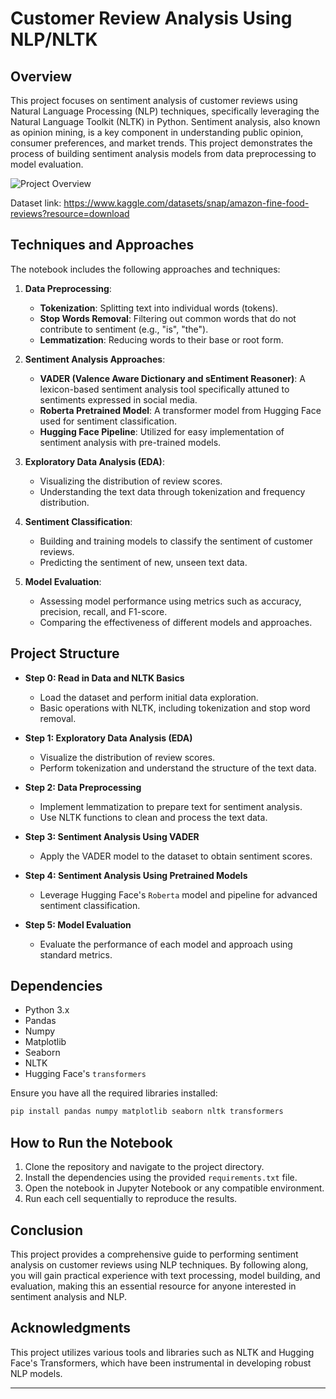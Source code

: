 

# Customer Review Analysis Using NLP/NLTK

## Overview

This project focuses on sentiment analysis of customer reviews using Natural Language Processing (NLP) techniques, specifically leveraging the Natural Language Toolkit (NLTK) in Python. Sentiment analysis, also known as opinion mining, is a key component in understanding public opinion, consumer preferences, and market trends. This project demonstrates the process of building sentiment analysis models from data preprocessing to model evaluation.

![Project Overview](https://s6.ezgif.com/tmp/ezgif-6-d0f6254513.gif)



Dataset link: https://www.kaggle.com/datasets/snap/amazon-fine-food-reviews?resource=download


## Techniques and Approaches

The notebook includes the following approaches and techniques:

1. **Data Preprocessing**:
   - **Tokenization**: Splitting text into individual words (tokens).
   - **Stop Words Removal**: Filtering out common words that do not contribute to sentiment (e.g., "is", "the").
   - **Lemmatization**: Reducing words to their base or root form.

2. **Sentiment Analysis Approaches**:
   - **VADER (Valence Aware Dictionary and sEntiment Reasoner)**: A lexicon-based sentiment analysis tool specifically attuned to sentiments expressed in social media.
   - **Roberta Pretrained Model**: A transformer model from Hugging Face used for sentiment classification.
   - **Hugging Face Pipeline**: Utilized for easy implementation of sentiment analysis with pre-trained models.

3. **Exploratory Data Analysis (EDA)**:
   - Visualizing the distribution of review scores.
   - Understanding the text data through tokenization and frequency distribution.

4. **Sentiment Classification**:
   - Building and training models to classify the sentiment of customer reviews.
   - Predicting the sentiment of new, unseen text data.

5. **Model Evaluation**:
   - Assessing model performance using metrics such as accuracy, precision, recall, and F1-score.
   - Comparing the effectiveness of different models and approaches.

## Project Structure

- **Step 0: Read in Data and NLTK Basics**
  - Load the dataset and perform initial data exploration.
  - Basic operations with NLTK, including tokenization and stop word removal.
  
- **Step 1: Exploratory Data Analysis (EDA)**
  - Visualize the distribution of review scores.
  - Perform tokenization and understand the structure of the text data.

- **Step 2: Data Preprocessing**
  - Implement lemmatization to prepare text for sentiment analysis.
  - Use NLTK functions to clean and process the text data.

- **Step 3: Sentiment Analysis Using VADER**
  - Apply the VADER model to the dataset to obtain sentiment scores.

- **Step 4: Sentiment Analysis Using Pretrained Models**
  - Leverage Hugging Face's `Roberta` model and pipeline for advanced sentiment classification.

- **Step 5: Model Evaluation**
  - Evaluate the performance of each model and approach using standard metrics.

## Dependencies

- Python 3.x
- Pandas
- Numpy
- Matplotlib
- Seaborn
- NLTK
- Hugging Face's `transformers`

Ensure you have all the required libraries installed:

```bash
pip install pandas numpy matplotlib seaborn nltk transformers
```

## How to Run the Notebook

1. Clone the repository and navigate to the project directory.
2. Install the dependencies using the provided `requirements.txt` file.
3. Open the notebook in Jupyter Notebook or any compatible environment.
4. Run each cell sequentially to reproduce the results.

## Conclusion

This project provides a comprehensive guide to performing sentiment analysis on customer reviews using NLP techniques. By following along, you will gain practical experience with text processing, model building, and evaluation, making this an essential resource for anyone interested in sentiment analysis and NLP.

## Acknowledgments

This project utilizes various tools and libraries such as NLTK and Hugging Face's Transformers, which have been instrumental in developing robust NLP models.

---
